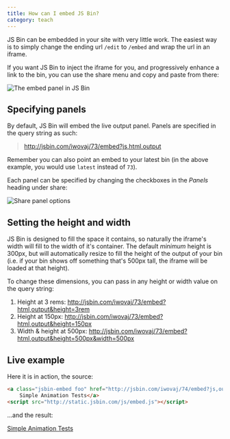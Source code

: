 ```yaml
---
title: How can I embed JS Bin?
category: teach
---
```



JS Bin can be embedded in your site with very little work. The easiest way is to simply change the ending url `/edit` to `/embed` and wrap the url in an iframe.

If you want JS Bin to inject the iframe for you, and progressively enhance a link to the bin, you can use the share menu and copy and paste from there:

![The embed panel in JS Bin](/images/embed-small.gif)

## Specifying panels

By default, JS Bin will embed the live output panel. Panels are specified in the query string as such:

> http://jsbin.com/iwovaj/73/embed?js,html,output

Remember you can also point an embed to your latest bin (in the above example, you would use `latest` instead of `73`).

Each panel can be specified by changing the checkboxes in the *Panels* heading under share:

![Share panel options](/images/panel-options.png)

## Setting the height and width

JS Bin is designed to fill the space it contains, so naturally the iframe's width will fill to the width of it's container.  The default *minimum* height is 300px, but will automatically resize to fill the height of the output of your bin (i.e. if your bin shows off something that's 500px tall, the iframe will be loaded at that height).

To change these dimensions, you can pass in any height or width value on the query string:

1. Height at 3 rems: http://jsbin.com/iwovaj/73/embed?html,output&height=3rem
2. Height at 150px: http://jsbin.com/iwovaj/73/embed?html,output&height=150px
3. Width & height at 500px: http://jsbin.com/iwovaj/73/embed?html,output&height=500px&width=500px


## Live example

Here it is in action, the source:

```html
<a class="jsbin-embed foo" href="http://jsbin.com/iwovaj/74/embed?js,output">
    Simple Animation Tests</a>
<script src="http://static.jsbin.com/js/embed.js"></script>
```

...and the result:

<div class="embed-container">
  <a class="jsbin-embed foo" href="//jsbin.com/iwovaj/74/embed?js,output">Simple Animation Tests</a><script src="http://static.jsbin.com/js/embed.js"></script>
</div>


<!--
## Related

[How to automatically "edit" in JS Bin]() -->